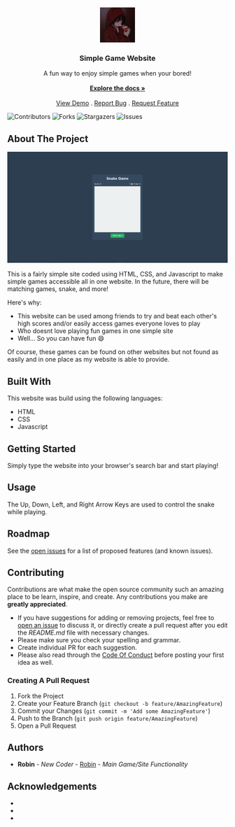 <br/>
<p align="center">
  <a href="https://github.com/NickRobin23/NickRobin23.github.io">
    <img src="images/logo.jpg" alt="Logo" width="80" height="80">
  </a>

  <h3 align="center">Simple Game Website</h3>

  <p align="center">
    A fun way to enjoy simple games when your bored!
    <br/>
    <br/>
    <a href="https://github.com/NickRobin23/NickRobin23.github.io"><strong>Explore the docs »</strong></a>
    <br/>
    <br/>
    <a href="https://github.com/NickRobin23/NickRobin23.github.io">View Demo</a>
    .
    <a href="https://github.com/NickRobin23/NickRobin23.github.io/issues">Report Bug</a>
    .
    <a href="https://github.com/NickRobin23/NickRobin23.github.io/issues">Request Feature</a>
  </p>
</p>

![Contributors](https://img.shields.io/github/contributors/NickRobin23/NickRobin23.github.io?color=dark-green) ![Forks](https://img.shields.io/github/forks/NickRobin23/NickRobin23.github.io?style=social) ![Stargazers](https://img.shields.io/github/stars/NickRobin23/NickRobin23.github.io?style=social) ![Issues](https://img.shields.io/github/issues/NickRobin23/NickRobin23.github.io) 

## About The Project

![Screen Shot](images/example.PNG)

This is a fairly simple site coded using HTML, CSS, and Javascript to make simple games accessible all in one website. In the future, there will be matching games, snake, and more!

Here's why:

* This website can be used among friends to try and beat each other's high scores and/or easily access games everyone loves to play
* Who doesnt love playing fun games in one simple site
* Well... So you can have fun :smile:

Of course, these games can be found on other websites but not found as easily and in one place as my website is able to provide.

## Built With

This website was build using the following languages:
* HTML
* CSS
* Javascript

## Getting Started

Simply type the website into your browser's search bar and start playing!

## Usage

The Up, Down, Left, and Right Arrow Keys are used to control the snake while playing. 

## Roadmap

See the [open issues](https://github.com/NickRobin23/NickRobin23.github.io/issues) for a list of proposed features (and known issues).

## Contributing

Contributions are what make the open source community such an amazing place to be learn, inspire, and create. Any contributions you make are **greatly appreciated**.
* If you have suggestions for adding or removing projects, feel free to [open an issue](https://github.com/NickRobin23/NickRobin23.github.io/issues/new) to discuss it, or directly create a pull request after you edit the *README.md* file with necessary changes.
* Please make sure you check your spelling and grammar.
* Create individual PR for each suggestion.
* Please also read through the [Code Of Conduct](https://github.com/NickRobin23/NickRobin23.github.io/blob/main/CODE_OF_CONDUCT.md) before posting your first idea as well.

### Creating A Pull Request

1. Fork the Project
2. Create your Feature Branch (`git checkout -b feature/AmazingFeature`)
3. Commit your Changes (`git commit -m 'Add some AmazingFeature'`)
4. Push to the Branch (`git push origin feature/AmazingFeature`)
5. Open a Pull Request

## Authors

* **Robin** - *New Coder* - [Robin](https://github.com/NickRobin23) - *Main Game/Site Functionality*

## Acknowledgements

* []()
* []()
* []()
